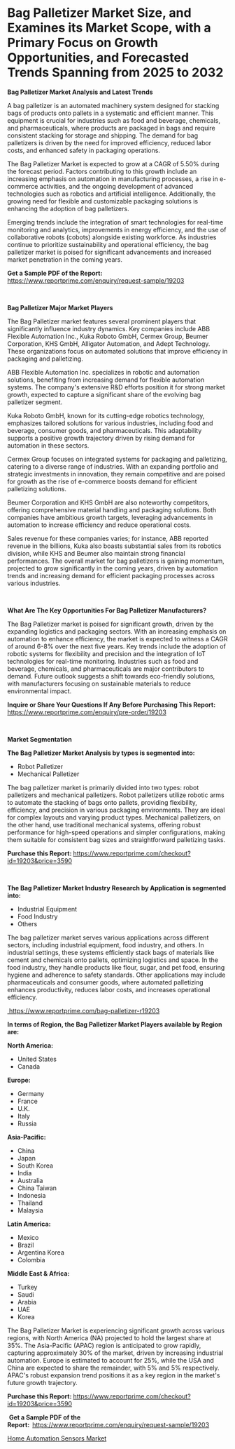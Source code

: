 <p><h1>Bag Palletizer Market Size, and Examines its Market Scope, with a Primary Focus on Growth Opportunities, and Forecasted Trends Spanning from 2025 to 2032</h1></p><p><strong>Bag Palletizer Market Analysis and Latest Trends</strong></p>
<p><p>A bag palletizer is an automated machinery system designed for stacking bags of products onto pallets in a systematic and efficient manner. This equipment is crucial for industries such as food and beverage, chemicals, and pharmaceuticals, where products are packaged in bags and require consistent stacking for storage and shipping. The demand for bag palletizers is driven by the need for improved efficiency, reduced labor costs, and enhanced safety in packaging operations.</p><p>The Bag Palletizer Market is expected to grow at a CAGR of 5.50% during the forecast period. Factors contributing to this growth include an increasing emphasis on automation in manufacturing processes, a rise in e-commerce activities, and the ongoing development of advanced technologies such as robotics and artificial intelligence. Additionally, the growing need for flexible and customizable packaging solutions is enhancing the adoption of bag palletizers. </p><p>Emerging trends include the integration of smart technologies for real-time monitoring and analytics, improvements in energy efficiency, and the use of collaborative robots (cobots) alongside existing workforce. As industries continue to prioritize sustainability and operational efficiency, the bag palletizer market is poised for significant advancements and increased market penetration in the coming years.</p></p>
<p><strong>Get a Sample PDF of the Report:&nbsp;</strong> <a href="https://www.reportprime.com/enquiry/request-sample/19203?utm_campaign=3022&utm_medium=2&utm_source=Github&utm_content=ia&utm_term=30032025&utm_id=bag-palletizer">https://www.reportprime.com/enquiry/request-sample/19203</a></p>
<p>&nbsp;</p>
<p><strong>Bag Palletizer Major Market Players</strong></p>
<p><p>The Bag Palletizer market features several prominent players that significantly influence industry dynamics. Key companies include ABB Flexible Automation Inc., Kuka Roboto GmbH, Cermex Group, Beumer Corporation, KHS GmbH, Alligator Automation, and Adept Technology. These organizations focus on automated solutions that improve efficiency in packaging and palletizing.</p><p>ABB Flexible Automation Inc. specializes in robotic and automation solutions, benefiting from increasing demand for flexible automation systems. The company's extensive R&D efforts position it for strong market growth, expected to capture a significant share of the evolving bag palletizer segment.</p><p>Kuka Roboto GmbH, known for its cutting-edge robotics technology, emphasizes tailored solutions for various industries, including food and beverage, consumer goods, and pharmaceuticals. This adaptability supports a positive growth trajectory driven by rising demand for automation in these sectors.</p><p>Cermex Group focuses on integrated systems for packaging and palletizing, catering to a diverse range of industries. With an expanding portfolio and strategic investments in innovation, they remain competitive and are poised for growth as the rise of e-commerce boosts demand for efficient palletizing solutions.</p><p>Beumer Corporation and KHS GmbH are also noteworthy competitors, offering comprehensive material handling and packaging solutions. Both companies have ambitious growth targets, leveraging advancements in automation to increase efficiency and reduce operational costs.</p><p>Sales revenue for these companies varies; for instance, ABB reported revenue in the billions, Kuka also boasts substantial sales from its robotics division, while KHS and Beumer also maintain strong financial performances. The overall market for bag palletizers is gaining momentum, projected to grow significantly in the coming years, driven by automation trends and increasing demand for efficient packaging processes across various industries.</p></p>
<p>&nbsp;</p>
<p><strong>What Are The Key Opportunities For Bag Palletizer Manufacturers?</strong></p>
<p><p>The Bag Palletizer market is poised for significant growth, driven by the expanding logistics and packaging sectors. With an increasing emphasis on automation to enhance efficiency, the market is expected to witness a CAGR of around 6-8% over the next five years. Key trends include the adoption of robotic systems for flexibility and precision and the integration of IoT technologies for real-time monitoring. Industries such as food and beverage, chemicals, and pharmaceuticals are major contributors to demand. Future outlook suggests a shift towards eco-friendly solutions, with manufacturers focusing on sustainable materials to reduce environmental impact.</p></p>
<p><strong>Inquire or Share Your Questions If Any Before Purchasing This Report:</strong> <a href="https://www.reportprime.com/enquiry/pre-order/19203?utm_campaign=3022&utm_medium=2&utm_source=Github&utm_content=ia&utm_term=30032025&utm_id=bag-palletizer">https://www.reportprime.com/enquiry/pre-order/19203</a></p>
<p>&nbsp;</p>
<p><strong>Market Segmentation</strong></p>
<p><strong>The Bag Palletizer Market Analysis by types is segmented into:</strong></p>
<p><ul><li>Robot Palletizer</li><li>Mechanical Palletizer</li></ul></p>
<p><p>The bag palletizer market is primarily divided into two types: robot palletizers and mechanical palletizers. Robot palletizers utilize robotic arms to automate the stacking of bags onto pallets, providing flexibility, efficiency, and precision in various packaging environments. They are ideal for complex layouts and varying product types. Mechanical palletizers, on the other hand, use traditional mechanical systems, offering robust performance for high-speed operations and simpler configurations, making them suitable for consistent bag sizes and straightforward palletizing tasks.</p></p>
<p><strong>Purchase this Report:&nbsp;</strong><a href="https://www.reportprime.com/checkout?id=19203&price=3590&utm_campaign=3022&utm_medium=2&utm_source=Github&utm_content=ia&utm_term=30032025&utm_id=bag-palletizer">https://www.reportprime.com/checkout?id=19203&price=3590</a></p>
<p>&nbsp;</p>
<p><strong>The Bag Palletizer Market Industry Research by Application is segmented into:</strong></p>
<p><ul><li>Industrial Equipment</li><li>Food Industry</li><li>Others</li></ul></p>
<p><p>The bag palletizer market serves various applications across different sectors, including industrial equipment, food industry, and others. In industrial settings, these systems efficiently stack bags of materials like cement and chemicals onto pallets, optimizing logistics and space. In the food industry, they handle products like flour, sugar, and pet food, ensuring hygiene and adherence to safety standards. Other applications may include pharmaceuticals and consumer goods, where automated palletizing enhances productivity, reduces labor costs, and increases operational efficiency.</p></p>
<p><a href="https://www.reportprime.com/bag-palletizer-r19203?utm_campaign=3022&utm_medium=2&utm_source=Github&utm_content=ia&utm_term=30032025&utm_id=bag-palletizer">&nbsp;https://www.reportprime.com/bag-palletizer-r19203</a></p>
<p><strong>In terms of Region, the Bag Palletizer Market Players available by Region are:</strong></p>
<p>
    <p> <strong> North America: </strong>
        <ul>
            <li>United States</li>
            <li>Canada</li>
        </ul>
        </p> 
    <p> <strong> Europe: </strong>
        <ul>
            <li>Germany</li>
            <li>France</li>
            <li>U.K.</li>
            <li>Italy</li>
            <li>Russia</li>
        </ul>
        </p> 
    <p> <strong> Asia-Pacific: </strong>
        <ul>
            <li>China</li>
            <li>Japan</li>
            <li>South Korea</li>
            <li>India</li>
            <li>Australia</li>
            <li>China Taiwan</li>
            <li>Indonesia</li>
            <li>Thailand</li>
            <li>Malaysia</li>
        </ul>
        </p> 
    <p> <strong> Latin America: </strong>
        <ul>
            <li>Mexico</li>
            <li>Brazil</li>
            <li>Argentina Korea</li>
            <li>Colombia</li>
        </ul>
        </p> 
    <p> <strong> Middle East & Africa: </strong>
        <ul>
            <li>Turkey</li>
            <li>Saudi</li>
            <li>Arabia</li>
            <li>UAE</li>
            <li>Korea</li>
        </ul>
    </p>
    </p>
<p><p>The Bag Palletizer Market is experiencing significant growth across various regions, with North America (NA) projected to hold the largest share at 35%. The Asia-Pacific (APAC) region is anticipated to grow rapidly, capturing approximately 30% of the market, driven by increasing industrial automation. Europe is estimated to account for 25%, while the USA and China are expected to share the remainder, with 5% and 5% respectively. APAC's robust expansion trend positions it as a key region in the market's future growth trajectory.</p></p>
<p><strong>Purchase this Report: </strong><a href="https://www.reportprime.com/checkout?id=19203&price=3590&utm_campaign=3022&utm_medium=2&utm_source=Github&utm_content=ia&utm_term=30032025&utm_id=bag-palletizer">https://www.reportprime.com/checkout?id=19203&price=3590</a></p>
<p>&nbsp;<strong>Get a Sample PDF of the Report:&nbsp;&nbsp;</strong><a href="https://www.reportprime.com/enquiry/request-sample/19203?utm_campaign=3022&utm_medium=2&utm_source=Github&utm_content=ia&utm_term=30032025&utm_id=bag-palletizer">https://www.reportprime.com/enquiry/request-sample/19203</a></p>
<p><strong></strong></p>
<p><p><a href="https://github.com/paljuhubeyde/Market-Research-Report-List-1/blob/main/home-automation-sensors-market.md?utm_campaign=3022&utm_medium=2&utm_source=Github&utm_content=ia&utm_term=30032025&utm_id=bag-palletizer">Home Automation Sensors Market</a></p></p>